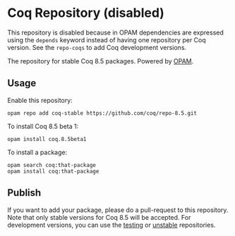 # Coq Repository (disabled)
This repository is disabled because in OPAM dependencies are expressed using the `depends` keyword instead of having one repository per Coq version. See the `repo-coqs` to add Coq development versions.

The repository for stable Coq 8.5 packages. Powered by [OPAM](http://opam.ocamlpro.com/).

## Usage
Enable this repository:

    opam repo add coq-stable https://github.com/coq/repo-8.5.git

To install Coq 8.5 beta 1:

    opam install coq.8.5beta1

To install a package:

    opam search coq:that-package
    opam install coq:that-package

## Publish
If you want to add your package, please do a pull-request to this repository. Note that only stable versions for Coq 8.5 will be accepted. For development versions, you can use the [testing](https://github.com/coq/repo-testing) or [unstable](https://github.com/coq/repo-unstable) repositories.
